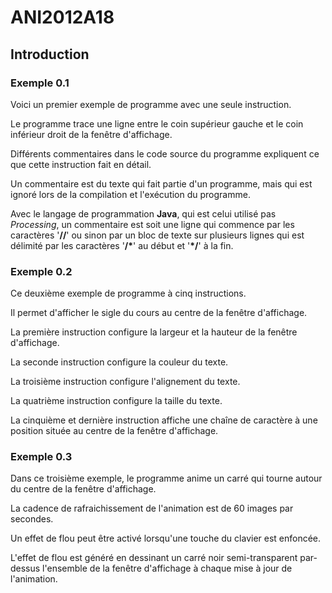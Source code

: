 # ANI2012A18

## Introduction

### Exemple 0.1

Voici un premier exemple de programme avec une seule instruction.

Le programme trace une ligne entre le coin supérieur gauche et le coin inférieur droit de la fenêtre d'affichage.

Différents commentaires dans le code source du programme expliquent ce que cette instruction fait en détail.

Un commentaire est du texte qui fait partie d'un programme, mais qui est ignoré lors de la compilation et l'exécution du programme.

Avec le langage de programmation **Java**, qui est celui utilisé pas *Processing*, un commentaire est soit une ligne qui commence par les caractères '**//**' ou sinon par un bloc de texte sur plusieurs lignes qui est délimité par les caractères '**/\***' au début et '**\*/**' à la fin.

### Exemple 0.2

Ce deuxième exemple de programme à cinq instructions.

Il permet d'afficher le sigle du cours au centre de la fenêtre d'affichage.

La première instruction configure la largeur et la hauteur de la fenêtre d'affichage.

La seconde instruction configure la couleur du texte.

La troisième instruction configure l'alignement du texte.

La quatrième instruction configure la taille du texte.

La cinquième et dernière instruction affiche une chaîne de caractère à une position située au centre de la fenêtre d'affichage.

### Exemple 0.3

Dans ce troisième exemple, le programme anime un carré qui tourne autour du centre de la fenêtre d'affichage.

La cadence de rafraichissement de l'animation est de 60 images par secondes.

Un effet de flou peut être activé lorsqu'une touche du clavier est enfoncée.

L'effet de flou est généré en dessinant un carré noir semi-transparent par-dessus l'ensemble de la fenêtre d'affichage à chaque mise à jour de l'animation.
